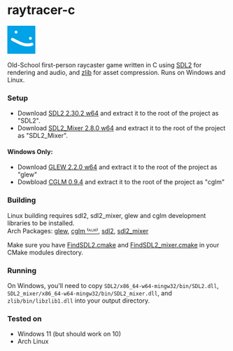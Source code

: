 # raytracer-c

![icon](Assets/actor/BLOB2.png)

Old-School first-person raycaster game written in C using [SDL2](https://www.libsdl.org/) for rendering and audio, and [zlib](https://www.zlib.net/) for asset compression.
Runs on Windows and Linux.

### Setup
- Download [SDL2 2.30.2 w64](https://github.com/libsdl-org/SDL/releases/download/release-2.30.2/SDL2-devel-2.30.2-mingw.zip)
and extract it to the root of the project as "SDL2".
- Download [SDL2_Mixer 2.8.0 w64](https://github.com/libsdl-org/SDL_mixer/releases/download/release-2.8.0/SDL2_mixer-devel-2.8.0-mingw.zip) 
and extract it to the root of the project as "SDL2_Mixer".
#### Windows Only:
- Download [GLEW 2.2.0 w64](https://github.com/nigels-com/glew/releases/download/glew-2.2.0/glew-2.2.0-win32.zip) and extract it to the root of the project as "glew"
- Dowbload [CGLM 0.9.4](https://github.com/recp/cglm/archive/refs/tags/v0.9.4.zip) and extract it to the root of the project as "cglm"

### Building
Linux building requires sdl2, sdl2_mixer, glew and cglm development libraries to be installed.<br />
Arch Packages:
[glew](https://archlinux.org/packages/extra/x86_64/glew/),
[cglm ⁽ᴬᵁᴿ⁾](https://aur.archlinux.org/packages/cglm),
[sdl2](https://archlinux.org/packages/extra/x86_64/sdl2/),
[sdl2_mixer](https://archlinux.org/packages/extra/x86_64/sdl2_mixer/)

Make sure you have [FindSDL2.cmake](https://github.com/tcbrindle/sdl2-cmake-scripts/blob/master/FindSDL2.cmake) and [FindSDL2_mixer.cmake](https://github.com/tcbrindle/sdl2-cmake-scripts/blob/master/FindSDL2_mixer.cmake) in your CMake modules directory.

### Running
On Windows, you'll need to copy `SDL2/x86_64-w64-mingw32/bin/SDL2.dll`, `SDL2_mixer/x86_64-w64-mingw32/bin/SDL2_mixer.dll`, and `zlib/bin/libzlib1.dll` into your output directory.

### Tested on
- Windows 11 (but should work on 10)
- Arch Linux